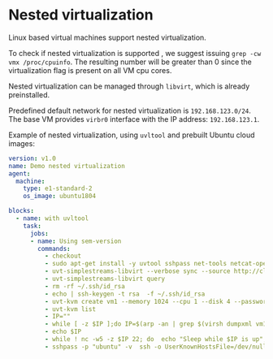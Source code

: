 # Nested virtualization

Linux based virtual machines support nested virtualization.

To check if nested virtualization is supported , we suggest
issuing `grep -cw vmx /proc/cpuinfo`. The resulting number 
will be greater than 0 since the virtualization flag is present 
on all VM cpu cores.

Nested virtualization can be managed through `libvirt`, 
which is already preinstalled.

Predefined default network for nested virtualization is `192.168.123.0/24`.
The base VM provides `virbr0` interface with the IP address: `192.168.123.1`.

Example of nested virtualization, using `uvltool` and prebuilt 
Ubuntu cloud images:

``` yaml
version: v1.0
name: Demo nested virtualization
agent:
  machine:
    type: e1-standard-2
    os_image: ubuntu1804

blocks:
  - name: with uvltool
    task:
      jobs:
      - name: Using sem-version
        commands:
          - checkout
          - sudo apt-get install -y uvtool sshpass net-tools netcat-openbsd
          - uvt-simplestreams-libvirt --verbose sync --source http://cloud-images.ubuntu.com/daily release=focal arch=amd64
          - uvt-simplestreams-libvirt query
          - rm -rf ~/.ssh/id_rsa
          - echo | ssh-keygen -t rsa  -f ~/.ssh/id_rsa
          - uvt-kvm create vm1 --memory 1024 --cpu 1 --disk 4 --password ubuntu --bridge virbr0
          - uvt-kvm list
          - IP=""
          - while [ -z $IP ];do IP=$(arp -an | grep $(virsh dumpxml vm1| grep "mac address" | cut -d"'" -f2)|cut -d"(" -f2|cut -d")" -f1);done
          - echo $IP
          - while ! nc -w5 -z $IP 22; do  echo "Sleep while $IP is up";sleep 1; done
          - sshpass -p "ubuntu" -v  ssh -o UserKnownHostsFile=/dev/null -o StrictHostKeyChecking=no ubuntu@$IP -t 'uname -a'
```
